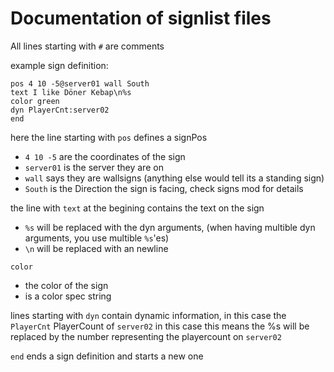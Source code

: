 # Documentation of signlist files

All lines starting with `#` are comments

example sign definition:
```
pos 4 10 -5@server01 wall South
text I like Döner Kebap\n%s
color green
dyn PlayerCnt:server02
end
```

here the line starting with `pos` defines a signPos

- `4 10 -5` are the coordinates of the sign
- `server01` is the server they are on
- `wall` says they are wallsigns (anything else would tell its a standing sign)
- `South` is the Direction the sign is facing, check signs mod for details

the line with `text` at the begining contains the text on the sign
- `%s` will be replaced with the dyn arguments, (when having multible dyn arguments, you use multible `%s`'es)
- `\n` will be replaced with an newline

`color`
- the color of the sign
- is a color spec string

lines starting with `dyn` contain dynamic information,
in this case the `PlayerCnt` PlayerCount of `server02`
in this case this means the %s will be replaced by the number representing the playercount on `server02`

`end` ends a sign definition and starts a new one
